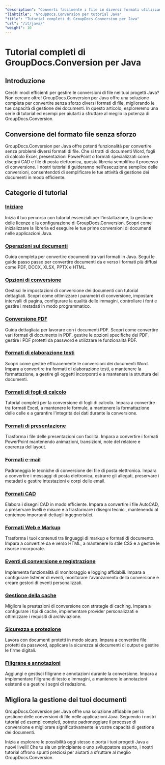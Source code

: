 ```yaml
---
"description": "Converti facilmente i file in diversi formati utilizzando GroupDocs.Conversion per Java. Semplifica la gestione dei documenti con opzioni personalizzabili."
"linktitle": "GroupDocs.Conversion per tutorial Java"
"title": "Tutorial completi di GroupDocs.Conversion per Java"
"url": "/it/java/"
"weight": 10
---
```


# Tutorial completi di GroupDocs.Conversion per Java

## Introduzione

Cerchi modi efficienti per gestire le conversioni di file nei tuoi progetti Java? Non cercare oltre! GroupDocs.Conversion per Java offre una soluzione completa per convertire senza sforzo diversi formati di file, migliorando le tue capacità di gestione dei documenti. In questo articolo, esploreremo una serie di tutorial ed esempi per aiutarti a sfruttare al meglio la potenza di GroupDocs.Conversion.

## Conversione del formato file senza sforzo

GroupDocs.Conversion per Java offre potenti funzionalità per convertire senza problemi diversi formati di file. Che si tratti di documenti Word, fogli di calcolo Excel, presentazioni PowerPoint o formati specializzati come disegni CAD e file di posta elettronica, questa libreria semplifica il processo di conversione. I nostri tutorial ti guideranno nell'esecuzione semplice delle conversioni, consentendoti di semplificare le tue attività di gestione dei documenti in modo efficiente.

## Categorie di tutorial

### [Iniziare](./getting-started/)
Inizia il tuo percorso con tutorial essenziali per l'installazione, la gestione delle licenze e la configurazione di GroupDocs.Conversion. Scopri come inizializzare la libreria ed eseguire le tue prime conversioni di documenti nelle applicazioni Java.

### [Operazioni sui documenti](./document-operations/)
Guida completa per convertire documenti tra vari formati in Java. Segui le guide passo passo per convertire documenti da e verso i formati più diffusi come PDF, DOCX, XLSX, PPTX e HTML.

### [Opzioni di conversione](./conversion-options/)
Gestisci le impostazioni di conversione dei documenti con tutorial dettagliati. Scopri come ottimizzare i parametri di conversione, impostare intervalli di pagina, configurare la qualità delle immagini, controllare i font e gestire i metadati in modo programmatico.

### [Conversione PDF](./pdf-conversion/)
Guida dettagliata per lavorare con i documenti PDF. Scopri come convertire vari formati di documento in PDF, gestire le opzioni specifiche dei PDF, gestire i PDF protetti da password e utilizzare le funzionalità PDF.

### [Formati di elaborazione testi](./word-processing-formats/)
Scopri come gestire efficacemente le conversioni dei documenti Word. Impara a convertire tra formati di elaborazione testi, a mantenere la formattazione, a gestire gli oggetti incorporati e a mantenere la struttura dei documenti.

### [Formati di fogli di calcolo](./spreadsheet-formats/)
Tutorial completi per la conversione di fogli di calcolo. Impara a convertire tra formati Excel, a mantenere le formule, a mantenere la formattazione delle celle e a garantire l'integrità dei dati durante la conversione.

### [Formati di presentazione](./presentation-formats/)
Trasforma i file delle presentazioni con facilità. Impara a convertire i formati PowerPoint mantenendo animazioni, transizioni, note del relatore e coerenza del layout.

### [Formati e-mail](./email-formats/)
Padroneggia le tecniche di conversione dei file di posta elettronica. Impara a convertire i messaggi di posta elettronica, estrarre gli allegati, preservare i metadati e gestire intestazioni e corpi delle email.

### [Formati CAD](./cad-formats/)
Elabora i disegni CAD in modo efficiente. Impara a convertire i file AutoCAD, a preservare livelli e misure e a trasformare i disegni tecnici, mantenendo al contempo importanti dettagli ingegneristici.

### [Formati Web e Markup](./web-markup-formats/)
Trasforma i tuoi contenuti tra linguaggi di markup e formati di documento. Impara a convertire da e verso HTML, a mantenere lo stile CSS e a gestire le risorse incorporate.

### [Eventi di conversione e registrazione](./conversion-events-logging/)
Implementa funzionalità di monitoraggio e logging affidabili. Impara a configurare listener di eventi, monitorare l'avanzamento della conversione e creare gestori di eventi personalizzati.

### [Gestione della cache](./cache-management/)
Migliora le prestazioni di conversione con strategie di caching. Impara a configurare i tipi di cache, implementare provider personalizzati e ottimizzare i requisiti di archiviazione.

### [Sicurezza e protezione](./security-protection/)
Lavora con documenti protetti in modo sicuro. Impara a convertire file protetti da password, applicare la sicurezza ai documenti di output e gestire le firme digitali.

### [Filigrane e annotazioni](./watermarks-annotations/)
Aggiungi e gestisci filigrane e annotazioni durante la conversione. Impara a implementare filigrane di testo e immagini, a mantenere le annotazioni esistenti e a gestire i segni di redazione.

## Migliora la gestione dei tuoi documenti

GroupDocs.Conversion per Java offre una soluzione affidabile per la gestione delle conversioni di file nelle applicazioni Java. Seguendo i nostri tutorial ed esempi completi, potrete padroneggiare il processo di conversione e migliorare significativamente le vostre capacità di gestione dei documenti.

Inizia a esplorare le possibilità oggi stesso e porta i tuoi progetti Java a nuovi livelli! Che tu sia un principiante o uno sviluppatore esperto, i nostri tutorial offrono spunti preziosi per aiutarti a sfruttare al meglio GroupDocs.Conversion.